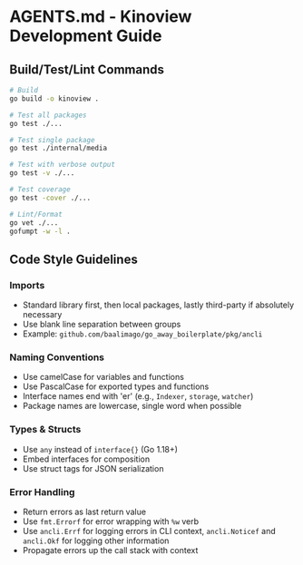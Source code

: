 # AGENTS.md - Kinoview Development Guide

## Build/Test/Lint Commands

```bash
# Build
go build -o kinoview .

# Test all packages
go test ./...

# Test single package
go test ./internal/media

# Test with verbose output
go test -v ./...

# Test coverage
go test -cover ./...

# Lint/Format
go vet ./...
gofumpt -w -l .
```

## Code Style Guidelines

### Imports

- Standard library first, then local packages, lastly third-party if absolutely necessary
- Use blank line separation between groups
- Example: `github.com/baalimago/go_away_boilerplate/pkg/ancli`

### Naming Conventions

- Use camelCase for variables and functions
- Use PascalCase for exported types and functions
- Interface names end with 'er' (e.g., `Indexer`, `storage`, `watcher`)
- Package names are lowercase, single word when possible

### Types & Structs

- Use `any` instead of `interface{}` (Go 1.18+)
- Embed interfaces for composition
- Use struct tags for JSON serialization

### Error Handling

- Return errors as last return value
- Use `fmt.Errorf` for error wrapping with `%w` verb
- Use `ancli.Errf` for logging errors in CLI context, `ancli.Noticef` and `ancli.Okf` for logging other information
- Propagate errors up the call stack with context
